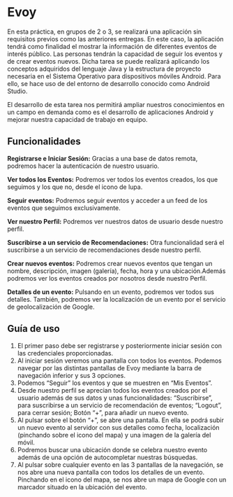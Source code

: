 # Evoy

En esta práctica, en grupos de 2 o 3, se realizará una aplicación sin requisitos previos como las
anteriores entregas. En este caso, la aplicación tendrá como finalidad el mostrar la información
de diferentes eventos de interés público. Las personas tendrán la capacidad de seguir los
eventos y de crear eventos nuevos.
Dicha tarea se puede realizará aplicando los conceptos adquiridos del lenguaje Java y la
estructura de proyecto necesaria en el Sistema Operativo para dispositivos móviles Android.
Para ello, se hace uso de del entorno de desarrollo conocido como Android Studio.

El desarrollo de esta tarea nos permitirá ampliar nuestros conocimientos en un campo en
demanda como es el desarrollo de aplicaciones Android y mejorar nuestra capacidad de trabajo
en equipo.

## Funcionalidades

**Registrarse e Iniciar Sesión:** Gracias a una base de datos remota, podremos hacer la autenticación de nuestro usuario.

**Ver todos los Eventos:** Podremos ver todos los eventos creados, los que seguimos y los que no, desde el icono de lupa.

**Seguir eventos:** Podremos seguir eventos y acceder a un feed de los eventos que seguimos exclusivamente.

**Ver nuestro Perfil:** Podremos ver nuestros datos de usuario desde nuestro perfil.

**Suscribirse a un servicio de Recomendaciones:** Otra funcionalidad será el suscribirse a un servicio de recomendaciones desde nuestro perfil.

**Crear nuevos eventos:** Podremos crear nuevos eventos que tengan un nombre, descripción, imagen (galería), fecha, hora y una ubicación.Además podremos ver los eventos creados por nosotros desde nuestro Perfil.

**Detalles de un evento:** Pulsando en un evento, podremos ver todos sus detalles. También, podremos ver la localización de un evento por el servicio de geolocalización de Google.

## Guía de uso

1. El primer paso debe ser registrarse y posteriormente iniciar sesión con las credenciales
proporcionadas.
2. Al iniciar sesión veremos una pantalla con todos los eventos. Podemos navegar por las distintas pantallas
de Evoy mediante la barra de navegación inferior y sus 3 opciones.
3. Podemos “Seguir” los eventos y que se muestren en “Mis Eventos”.
4. Desde nuestro perfil se aprecian todos los eventos creados por el usuario además de sus datos y unas
funcionalidades: “Suscribirse”, para suscribirse a un servicio de recomendación de
eventos; “Logout”, para cerrar sesión; Botón “+”, para añadir un nuevo evento.
5. Al pulsar sobre el botón “+”, se abre una pantalla. En ella se podrá subir un nuevo evento
al servidor con sus detalles como fecha, localización (pinchando sobre el icono del mapa)
y una imagen de la galería del móvil.
6. Podremos buscar una ubicación donde se celebra nuestro evento
además de una opción de autocompletar nuestras búsquedas.
7. Al pulsar sobre cualquier evento en las 3 pantallas de la navegación, se nos abre una
nueva pantalla con todos los detalles de un evento. Pinchando en el icono del mapa, se
nos abre un mapa de Google con un marcador situado en la ubicación del evento.
